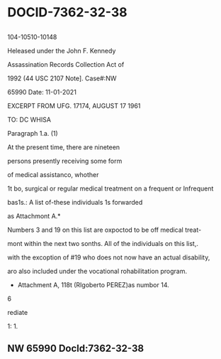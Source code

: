 # DOCID-7362-32-38

##
104-10510-10148

Heleased under the John F. Kennedy

Assassination Records Collection Act of

1992 (44 USC 2107 Note]. Case#:NW

65990 Date: 11-01-2021

EXCERPT FROM UFG. 17174, AUGUST 17 1961

TO: DC WHISA

Paragraph 1.a. (1)

At the present time, there are nineteen

persons presently receiving some form

of medical assistanco, whother

1t bo, surgical or regular medical treatment on a frequent or Infrequent

bas1s.: A list of-these individuals 1s forwarded

as Attachmont A.*

Numbers 3 and 19 on this list are oxpoctod to be off medical treat-

mont within the next two sonths. All of the individuals on this list,.

with the excoption of #19 who does not now have an actual disability,

aro also included under the vocational rohabilitation program.

* Attachment A, 118t (RIgoberto PEREZ)as numbor 14.

6

rediate

1: 1.

NW 65990 Docld:7362-32-38
---

